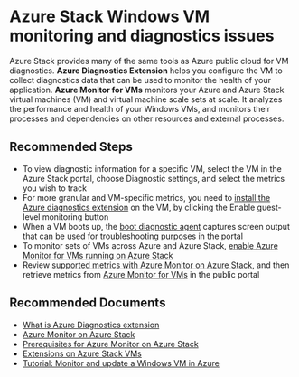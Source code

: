 <properties
    pageTitle="Azure Stack Windows VM monitoring and diagnostics issues"
    description="Azure Stack Windows VM monitoring and diagnostics issues"
    service="microsoft.azurestack"
    resource="azurestack"
    authors="genlin"
    ms.author="mquian"
    displayOrder=""
    selfHelpType="generic"
    supportTopicIds="32663912"
    resourceTags=""
    productPesIds="16226"
    cloudEnvironments="public, Fairfax"
    articleId="6f641910-1006-4135-b8d1-85ab25fa1503"
	ownershipId="ASEP_ContentService_Placeholder"
/>

# Azure Stack Windows VM monitoring and diagnostics issues

Azure Stack provides many of the same tools as Azure public cloud for VM diagnostics. **Azure Diagnostics Extension** helps you configure the VM to collect diagnostics data that can be used to monitor the health of your application. **Azure Monitor for VMs** monitors your Azure and Azure Stack virtual machines (VM) and virtual machine scale sets at scale. It analyzes the performance and health of your Windows VMs, and monitors their processes and dependencies on other resources and external processes.

## **Recommended Steps**

- To view diagnostic information for a specific VM, select the VM in the Azure Stack portal, choose Diagnostic settings, and select the metrics you wish to track
- For more granular and VM-specific metrics, you need to [install the Azure diagnostics extension](https://docs.microsoft.com/azure/virtual-machines/windows/tutorial-monitoring#install-diagnostics-extension) on the VM, by clicking the Enable guest-level monitoring button
- When a VM boots up, the [boot diagnostic agent](https://docs.microsoft.com/azure/virtual-machines/troubleshooting/boot-diagnostics) captures screen output that can be used for troubleshooting purposes in the portal
- To monitor sets of VMs across Azure and Azure Stack, [enable Azure Monitor for VMs running on Azure Stack](https://docs.microsoft.com/azure/azure-stack/user/vm-update-management#enable-azure-monitor-for-vms-running-on-azure-stack)
- Review [supported metrics with Azure Monitor on Azure Stack](https://docs.microsoft.com/azure/azure-stack/user/azure-stack-metrics-supported), and then retrieve metrics from [Azure Monitor for VMs](https://docs.microsoft.com/azure/azure-monitor/overview#azure-monitor-for-vms) in the public portal

## **Recommended Documents**

- [What is Azure Diagnostics extension](https://docs.microsoft.com/azure/monitoring-and-diagnostics/azure-diagnostics)
- [Azure Monitor on Azure Stack](https://docs.microsoft.com/azure/azure-stack/user/azure-stack-metrics-azure-data)
- [Prerequisites for Azure Monitor on Azure Stack](https://docs.microsoft.com/azure/azure-stack/user/azure-stack-metrics-azure-data#prerequisites-for-azure-monitor-on-azure-stack)
- [Extensions on Azure Stack VMs](https://docs.microsoft.com/azure/azure-stack/user/azure-stack-compute-overview#extensions)
- [Tutorial: Monitor and update a Windows VM in Azure](https://docs.microsoft.com/azure/virtual-machines/windows/tutorial-monitoring)
